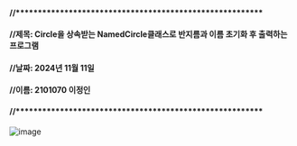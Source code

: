 #### //********************************************************
#### //제목: Circle을 상속받는 NamedCircle클래스로 반지름과 이름 초기화 후 출력하는 프로그램
#### //날짜: 2024년 11월 11일
#### //이름: 2101070 이정인
#### //********************************************************


![image](https://github.com/user-attachments/assets/a964cda5-3b53-4495-b44a-81a26086ccd8)

